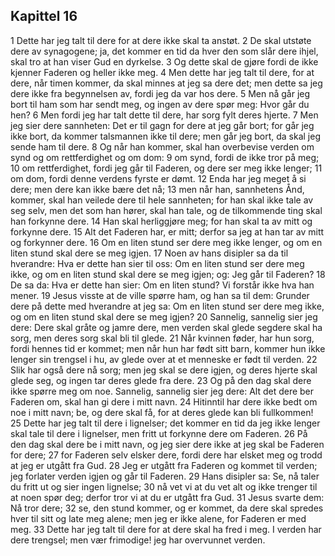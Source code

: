 ## Kapittel 16

1 Dette har jeg talt til dere for at dere ikke skal ta anstøt.
2 De skal utstøte dere av synagogene; ja, det kommer en tid da hver den som slår dere ihjel, skal tro at han viser Gud en dyrkelse.
3 Og dette skal de gjøre fordi de ikke kjenner Faderen og heller ikke meg.
4 Men dette har jeg talt til dere, for at dere, når timen kommer, da skal minnes at jeg sa dere det; men dette sa jeg dere ikke fra begynnelsen av, fordi jeg da var hos dere.
5 Men nå går jeg bort til ham som har sendt meg, og ingen av dere spør meg: Hvor går du hen?
6 Men fordi jeg har talt dette til dere, har sorg fylt deres hjerte.
7 Men jeg sier dere sannheten: Det er til gagn for dere at jeg går bort; for går jeg ikke bort, da kommer talsmannen ikke til dere; men går jeg bort, da skal jeg sende ham til dere.
8 Og når han kommer, skal han overbevise verden om synd og om rettferdighet og om dom:
9 om synd, fordi de ikke tror på meg;
10 om rettferdighet, fordi jeg går til Faderen, og dere ser meg ikke lenger;
11 om dom, fordi denne verdens fyrste er dømt.
12 Enda har jeg meget å si dere; men dere kan ikke bære det nå;
13 men når han, sannhetens Ånd, kommer, skal han veilede dere til hele sannheten; for han skal ikke tale av seg selv, men det som han hører, skal han tale, og de tilkommende ting skal han forkynne dere.
14 Han skal herliggjøre meg; for han skal ta av mitt og forkynne dere.
15 Alt det Faderen har, er mitt; derfor sa jeg at han tar av mitt og forkynner dere.
16 Om en liten stund ser dere meg ikke lenger, og om en liten stund skal dere se meg igjen.
17 Noen av hans disipler sa da til hverandre: Hva er dette han sier til oss: Om en liten stund ser dere meg ikke, og om en liten stund skal dere se meg igjen; og: Jeg går til Faderen?
18 De sa da: Hva er dette han sier: Om en liten stund? Vi forstår ikke hva han mener.
19 Jesus visste at de ville spørre ham, og han sa til dem: Grunder dere på dette med hverandre at jeg sa: Om en liten stund ser dere meg ikke, og om en liten stund skal dere se meg igjen?
20 Sannelig, sannelig sier jeg dere: Dere skal gråte og jamre dere, men verden skal glede segdere skal ha sorg, men deres sorg skal bli til glede.
21 Når kvinnen føder, har hun sorg, fordi hennes tid er kommet; men når hun har født sitt barn, kommer hun ikke lenger sin trengsel i hu, av glede over at et menneske er født til verden.
22 Slik har også dere nå sorg; men jeg skal se dere igjen, og deres hjerte skal glede seg, og ingen tar deres glede fra dere.
23 Og på den dag skal dere ikke spørre meg om noe. Sannelig, sannelig sier jeg dere: Alt det dere ber Faderen om, skal han gi dere i mitt navn.
24 Hitinntil har dere ikke bedt om noe i mitt navn; be, og dere skal få, for at deres glede kan bli fullkommen!
25 Dette har jeg talt til dere i lignelser; det kommer en tid da jeg ikke lenger skal tale til dere i lignelser, men fritt ut forkynne dere om Faderen.
26 På den dag skal dere be i mitt navn, og jeg sier dere ikke at jeg skal be Faderen for dere;
27 for Faderen selv elsker dere, fordi dere har elsket meg og trodd at jeg er utgått fra Gud.
28 Jeg er utgått fra Faderen og kommet til verden; jeg forlater verden igjen og går til Faderen.
29 Hans disipler sa: Se, nå taler du fritt ut og sier ingen lignelse;
30 nå vet vi at du vet alt og ikke trenger til at noen spør deg; derfor tror vi at du er utgått fra Gud.
31 Jesus svarte dem: Nå tror dere;
32 se, den stund kommer, og er kommet, da dere skal spredes hver til sitt og late meg alene; men jeg er ikke alene, for Faderen er med meg.
33 Dette har jeg talt til dere for at dere skal ha fred i meg. I verden har dere trengsel; men vær frimodige! jeg har overvunnet verden.
